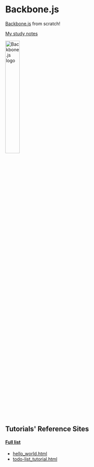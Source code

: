 # Backbone.js

[Backbone.js](https://backbonejs.org) from scratch!


[My study notes](./study_notes.md)

<img src="https://backbonejs.org/docs/images/backbone.png" alt="Backbone.js logo" width="30%">

## Tutorials' Reference Sites
#### [Full list](https://github.com/jashkenas/backbone/wiki/Tutorials%2C-blog-posts-and-example-sites)
* [hello_world.html](http://adrianmejia.com/blog/2012/09/11/backbone-dot-js-for-absolute-beginners-getting-started/)
* [todo-list_tutorial.html](https://adrianmejia.com/blog/2012/09/13/backbone-js-for-absolute-beginners-getting-started-part-2/)
